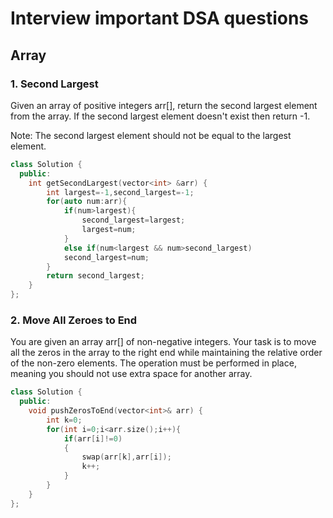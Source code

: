 # Interview important DSA questions

## Array

### 1. Second Largest

Given an array of positive integers arr[], return the second largest element from the array. If the second largest element doesn't exist then return -1.

Note: The second largest element should not be equal to the largest element.

```cpp
class Solution {
  public:
    int getSecondLargest(vector<int> &arr) {
        int largest=-1,second_largest=-1;
        for(auto num:arr){
            if(num>largest){
                second_largest=largest;
                largest=num;
            }
            else if(num<largest && num>second_largest)
            second_largest=num;
        }
        return second_largest;
    }
};
```

### 2. Move All Zeroes to End

You are given an array arr[] of non-negative integers. Your task is to move all the zeros in the array to the right end while maintaining the relative order of the non-zero elements. The operation must be performed in place, meaning you should not use extra space for another array.

```cpp
class Solution {
  public:
    void pushZerosToEnd(vector<int>& arr) {
        int k=0;
        for(int i=0;i<arr.size();i++){
            if(arr[i]!=0)
            {
                swap(arr[k],arr[i]);
                k++;
            }
        }
    }
};
```
